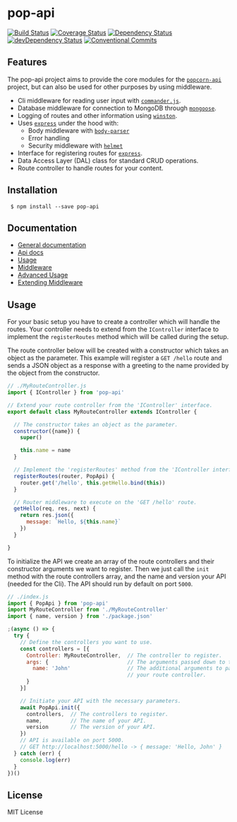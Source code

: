 # pop-api

[![Build Status][travis-image]][travis-url]
[![Coverage Status][coveralls-image]][coveralls-url]
[![Dependency Status][david-image]][david-url]
[![devDependency Status][david-dev-image]][david-dev-url]
[![Conventional Commits][commits-image]][commits-url]

[travis-image]: https://travis-ci.org/popcorn-official/pop-api.svg?branch=master
[travis-url]: https://travis-ci.org/popcorn-official/pop-api
[coveralls-image]: https://coveralls.io/repos/github/popcorn-official/pop-api/badge.svg?branch=master
[coveralls-url]: https://coveralls.io/github/popcorn-official/pop-api?branch=master
[david-image]: https://david-dm.org/popcorn-official/pop-api.svg
[david-url]: https://david-dm.org/popcorn-official/pop-api
[david-dev-image]: https://david-dm.org/popcorn-official/pop-api/dev-status.svg
[david-dev-url]: https://david-dm.org/popcorn-official/pop-api?type=dev
[commits-image]: https://img.shields.io/badge/Conventional%20Commits-1.0.0-green.svg
[commits-url]: https://conventionalcommits.org

## Features

The pop-api project aims to provide the core modules for the
[`popcorn-api`](https://github.com/popcorn-official/popcorn-api) project, but
can also be used for other purposes by using middleware.
 - Cli middleware for reading user input with [`commander.js`](https://github.com/tj/commander.js).
 - Database middleware for connection to MongoDB through [`mongoose`](https://github.com/Automattic/mongoose).
 - Logging of routes and other information using [`winston`](https://github.com/winstonjs/winston).
 - Uses [`express`](https://github.com/expressjs/express) under the hood with:
   - Body middleware with [`body-parser`](https://github.com/expressjs/body-parser)
   - Error handling
   - Security middleware with [`helmet`](https://github.com/helmetjs/helmet)
 - Interface for registering routes for [`express`](https://github.com/expressjs/express).
 - Data Access Layer (DAL) class for standard CRUD operations.
 - Route controller to handle routes for your content.

## Installation

```
 $ npm install --save pop-api
```

## Documentation

 - [General documentation](https://popcorn-official.github.io/pop-api/manual/index.html)
 - [Api docs](https://popcorn-official.github.io/pop-api/identifiers.html)
 - [Usage](https://popcorn-official.github.io/pop-api/manual/usage.html)
 - [Middleware](https://popcorn-official.github.io/pop-api/manual/middleware.html)
 - [Advanced Usage](https://popcorn-official.github.io/pop-api/manual/advanced.html)
 - [Extending Middleware](https://popcorn-official.github.io/pop-api/manual/extending-middleware.html)

## Usage

For your basic setup you have to create a controller which will handle the
routes. Your controller needs to extend from the `IController` interface to
implement the `registerRoutes` method which will be called during the setup.

The route controller below will be created with a constructor which takes an
object as the parameter. This example will register a `GET /hello` route and
sends a JSON object as a response with a greeting to the name provided by the
object from the constructor.

```js
// ./MyRouteController.js
import { IController } from 'pop-api'

// Extend your route controller from the 'IController' interface.
export default class MyRouteController extends IController {

  // The constructor takes an object as the parameter.
  constructor({name}) {
    super()

    this.name = name
  }

  // Implement the 'registerRoutes' method from the 'IController interface.
  registerRoutes(router, PopApi) {
    router.get('/hello', this.getHello.bind(this))
  }

  // Router middleware to execute on the 'GET /hello' route.
  getHello(req, res, next) {
    return res.json({
      message: `Hello, ${this.name}`
    })
  }

}
```

To initialize the API we create an array of the route controllers and their
constructor arguments we want to register. Then we just call the `init` method
with the route controllers array, and the name and version your API (needed for
the Cli). The API should run by default on port `5000`.

```js
// ./index.js
import { PopApi } from 'pop-api'
import MyRouteController from './MyRouteController'
import { name, version } from './package.json'

;(async () => {
  try {
    // Define the controllers you want to use.
    const controllers = [{
      Controller: MyRouteController,  // The controller to register.
      args: {                         // The arguments passed down to the
        name: 'John'                  // The additional arguments to pass to
                                      // your route controller.
      }
    }]

    // Initiate your API with the necessary parameters.
    await PopApi.init({                
      controllers,  // The controllers to register.
      name,         // The name of your API.
      version       // The version of your API.
    })
    // API is available on port 5000.
    // GET http://localhost:5000/hello -> { message: 'Hello, John' }
  } catch (err) {
    console.log(err)
  }
})()
```

## License

MIT License
